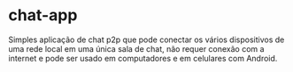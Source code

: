 # chat-app
Simples aplicação de chat p2p que pode conectar os vários dispositivos de uma rede local em uma única sala de chat, não requer conexão com a internet e pode ser usado em computadores e em celulares com Android.
